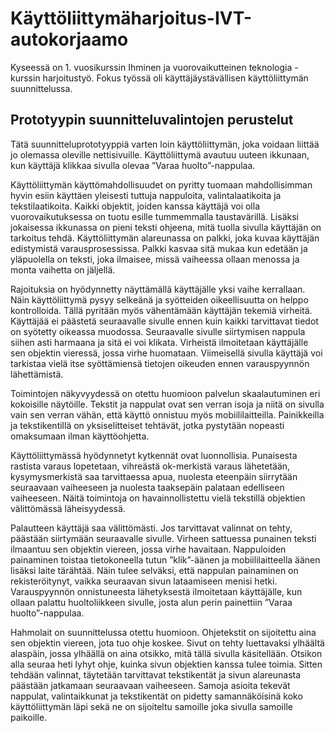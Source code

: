 # Käyttöliittymäharjoitus-IVT-autokorjaamo
Kyseessä on 1. vuosikurssin Ihminen ja vuorovaikutteinen teknologia -kurssin harjoitustyö. Fokus työssä oli käyttäjäystävällisen käyttöliittymän suunnittelussa.

## Prototyypin suunnitteluvalintojen perustelut

Tätä suunnitteluprototyyppiä varten loin käyttöliittymän, joka voidaan liittää jo olemassa oleville nettisivuille. Käyttöliittymä avautuu uuteen ikkunaan, kun käyttäjä klikkaa sivulla olevaa ”Varaa huolto”-nappulaa.

Käyttöliittymän käyttömahdollisuudet on pyritty tuomaan mahdollisimman hyvin esiin käyttäen yleisesti tuttuja nappuloita, valintalaatikoita ja tekstilaatikoita. Kaikki objektit, joiden kanssa käyttäjä voi olla vuorovaikutuksessa on tuotu esille tummemmalla taustavärillä. Lisäksi jokaisessa ikkunassa on pieni teksti ohjeena, mitä tuolla sivulla käyttäjän on tarkoitus tehdä. Käyttöliittymän alareunassa on palkki, joka kuvaa käyttäjän edistymistä varausprosessissa. Palkki kasvaa sitä mukaa kun edetään ja yläpuolella on teksti, joka ilmaisee, missä vaiheessa ollaan menossa ja monta vaihetta on jäljellä.

Rajoituksia on hyödynnetty näyttämällä käyttäjälle yksi vaihe kerrallaan. Näin käyttöliittymä pysyy selkeänä ja syötteiden oikeellisuutta on helppo kontrolloida. Tällä pyritään myös vähentämään käyttäjän tekemiä virheitä. Käyttäjää ei päästetä seuraavalle sivulle ennen kuin kaikki tarvittavat tiedot on syötetty oikeassa muodossa. Seuraavalle sivulle siirtymisen nappula siihen asti harmaana ja sitä ei voi klikata. Virheistä ilmoitetaan käyttäjälle sen objektin vieressä, jossa virhe huomataan. Viimeisellä sivulla käyttäjä voi tarkistaa vielä itse syöttämiensä tietojen oikeuden ennen varauspyynnön lähettämistä.

Toimintojen näkyvyydessä on otettu huomioon palvelun skaalautuminen eri kokoisille näytöille. Tekstit ja nappulat ovat sen verran isoja ja niitä on sivulla vain sen verran vähän, että käyttö onnistuu myös mobiililaitteilla. Painikkeilla ja tekstikentillä on yksiselitteiset tehtävät, jotka pystytään nopeasti omaksumaan ilman käyttöohjetta.

Käyttöliittymässä hyödynnetyt kytkennät ovat luonnollisia. Punaisesta rastista varaus lopetetaan, vihreästä ok-merkistä varaus lähetetään, kysymysmerkistä saa tarvittaessa apua, nuolesta eteenpäin siirrytään seuraavaan vaiheeseen ja nuolesta taaksepäin palataan edelliseen vaiheeseen. Näitä toimintoja on havainnollistettu vielä tekstillä objektien välittömässä läheisyydessä.

Palautteen käyttäjä saa välittömästi. Jos tarvittavat valinnat on tehty, päästään siirtymään seuraavalle sivulle. Virheen sattuessa punainen teksti ilmaantuu sen objektin viereen, jossa virhe havaitaan. Nappuloiden painaminen toistaa tietokoneella tutun ”klik”-äänen ja mobiililaitteella äänen lisäksi laite tärähtää. Näin tulee selväksi, että nappulan painaminen on rekisteröitynyt, vaikka seuraavan sivun lataamiseen menisi hetki. Varauspyynnön onnistuneesta lähetyksestä ilmoitetaan käyttäjälle, kun ollaan palattu huoltoliikkeen sivulle, josta alun perin painettiin ”Varaa huolto”-nappulaa.

Hahmolait on suunnittelussa otettu huomioon. Ohjetekstit on sijoitettu aina sen objektin viereen, jota tuo ohje koskee. Sivut on tehty luettavaksi ylhäältä alaspäin, jossa ylhäällä on aina otsikko, mitä tällä sivulla käsitellään. Otsikon alla seuraa heti lyhyt ohje, kuinka sivun objektien kanssa tulee toimia. Sitten tehdään valinnat, täytetään tarvittavat tekstikentät ja sivun alareunasta päästään jatkamaan seuraavaan vaiheeseen. Samoja asioita tekevät nappulat, valintaikkunat ja tekstikentät on pidetty samannäköisinä koko käyttöliittymän läpi sekä ne on sijoiteltu samoille joka sivulla samoille paikoille.
